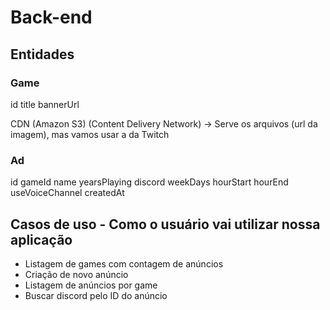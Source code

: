 # Back-end

## Entidades

### Game

id
title
bannerUrl

CDN (Amazon S3) (Content Delivery Network) -> Serve os arquivos (url da imagem), mas vamos usar a da Twitch

### Ad

id
gameId
name
yearsPlaying
discord
weekDays
hourStart
hourEnd
useVoiceChannel
createdAt

<!-- 1:30 -> 90min
R$ 179,89 -> 17989

Datas (fuso horário / formatos diferentes i18n)
Pontos flutuantes -->

## Casos de uso - Como o usuário vai utilizar nossa aplicação

- Listagem de games com contagem de anúncios
- Criação de novo anúncio
- Listagem de anúncios por game
- Buscar discord pelo ID do anúncio
